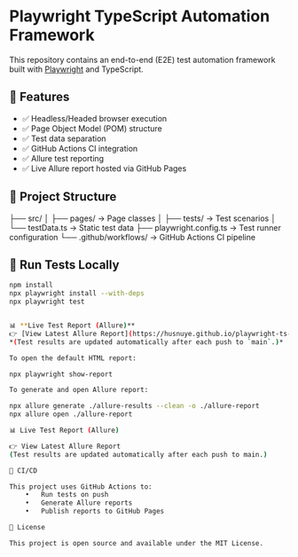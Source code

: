 
# Playwright TypeScript Automation Framework

This repository contains an end-to-end (E2E) test automation framework built with [Playwright](https://playwright.dev/) and TypeScript.

## 🚀 Features

- ✅ Headless/Headed browser execution
- ✅ Page Object Model (POM) structure
- ✅ Test data separation
- ✅ GitHub Actions CI integration
- ✅ Allure test reporting
- ✅ Live Allure report hosted via GitHub Pages

## 📂 Project Structure
├── src/
│   ├── pages/           → Page classes
│   ├── tests/           → Test scenarios
│   └── testData.ts      → Static test data
├── playwright.config.ts → Test runner configuration
└── .github/workflows/   → GitHub Actions CI pipeline

## 🧪 Run Tests Locally

```bash
npm install
npx playwright install --with-deps
npx playwright test


📊 **Live Test Report (Allure)**  
👉 [View Latest Allure Report](https://husnuye.github.io/playwright-ts-automation/index.html)  
*(Test results are updated automatically after each push to `main`.)*

To open the default HTML report:

npx playwright show-report

To generate and open Allure report:

npx allure generate ./allure-results --clean -o ./allure-report
npx allure open ./allure-report

📊 Live Test Report (Allure)

👉 View Latest Allure Report
(Test results are updated automatically after each push to main.)

🔁 CI/CD

This project uses GitHub Actions to:
	•	Run tests on push
	•	Generate Allure reports
	•	Publish reports to GitHub Pages

📄 License

This project is open source and available under the MIT License.
